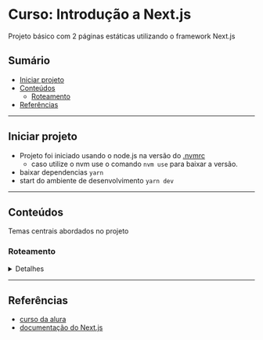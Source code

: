 # Curso: Introdução a Next.js

Projeto básico com 2 páginas estáticas utilizando o framework Next.js

## Sumário

- [Iniciar projeto](#iniciar-projeto)
- [Conteúdos](#conteúdos)
  - [Roteamento](#roteamento)
- [Referências](#referências)

---

## Iniciar projeto

- Projeto foi iniciado usando o node.js na versão do [.nvmrc](./.nvmrc)
  - caso utilize o nvm use o comando `nvm use` para baixar a versão.
- baixar dependencias `yarn`
- start do ambiente de desenvolvimento `yarn dev`

---

## Conteúdos

Temas centrais abordados no projeto

### Roteamento

<details>
<summary>Detalhes</summary>

- O framework já abstrai a parte de roteamento.
- Diferente da lib react-router-dom, onde colocamos no código as rotas que a aplicação terá. No Next criamos diretórios dentro do diretório `pages`.

---

</details>

---

## Referências

- [curso da alura](https://cursos.alura.com.br/course/next-js-iniciando-framework)
- [documentação do Next.js](https://nextjs.org/docs)

